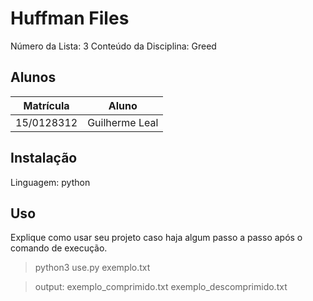 # Huffman Files

Número da Lista: 3
Conteúdo da Disciplina: Greed

## Alunos

|Matrícula| Aluno|
|--|--|
|15/0128312| Guilherme Leal|

## Instalação
Linguagem: python


## Uso
Explique como usar seu projeto caso haja algum passo a passo após o comando de execução.

> python3 use.py exemplo.txt

> output: exemplo_comprimido.txt exemplo_descomprimido.txt
